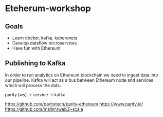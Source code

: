 # Eteherum-workshop

## Goals

- Learn docker, kafka, kuberenets
- Develop dataflow microservices
- Have fun with Ethereum

## Publishing to Kafka

In order to run analytics on Ethereum blockchain we need to ingest data into our pipeline. Kafka will act as a bus between Ethereum node and services which will process the data.

parity (ws) -> service -> kafka

https://github.com/paritytech/parity-ethereum
https://www.parity.io/
https://github.com/mslinn/web3j-scala
